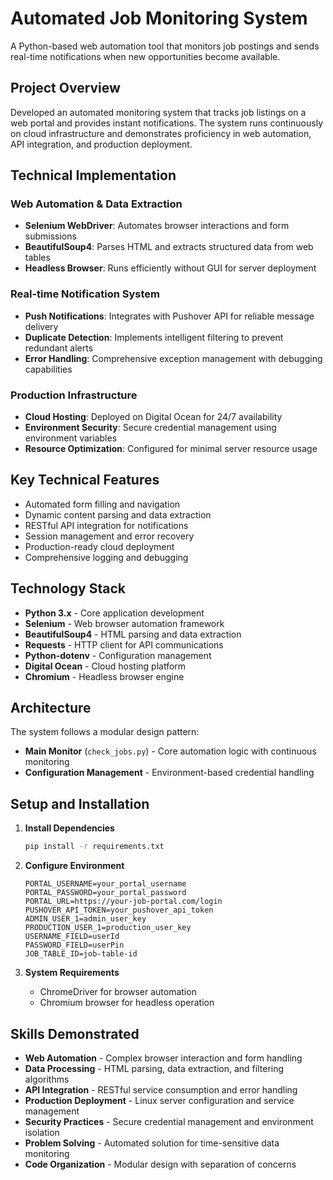 # Automated Job Monitoring System

A Python-based web automation tool that monitors job postings and sends real-time notifications when new opportunities become available.

## Project Overview

Developed an automated monitoring system that tracks job listings on a web portal and provides instant notifications. The system runs continuously on cloud infrastructure and demonstrates proficiency in web automation, API integration, and production deployment.

## Technical Implementation

### Web Automation & Data Extraction

- **Selenium WebDriver**: Automates browser interactions and form submissions
- **BeautifulSoup4**: Parses HTML and extracts structured data from web tables
- **Headless Browser**: Runs efficiently without GUI for server deployment

### Real-time Notification System

- **Push Notifications**: Integrates with Pushover API for reliable message delivery
- **Duplicate Detection**: Implements intelligent filtering to prevent redundant alerts
- **Error Handling**: Comprehensive exception management with debugging capabilities

### Production Infrastructure

- **Cloud Hosting**: Deployed on Digital Ocean for 24/7 availability
- **Environment Security**: Secure credential management using environment variables
- **Resource Optimization**: Configured for minimal server resource usage

## Key Technical Features

- Automated form filling and navigation
- Dynamic content parsing and data extraction
- RESTful API integration for notifications
- Session management and error recovery
- Production-ready cloud deployment
- Comprehensive logging and debugging

## Technology Stack

- **Python 3.x** - Core application development
- **Selenium** - Web browser automation framework
- **BeautifulSoup4** - HTML parsing and data extraction
- **Requests** - HTTP client for API communications
- **Python-dotenv** - Configuration management
- **Digital Ocean** - Cloud hosting platform
- **Chromium** - Headless browser engine

## Architecture

The system follows a modular design pattern:

- **Main Monitor** (`check_jobs.py`) - Core automation logic with continuous monitoring
- **Configuration Management** - Environment-based credential handling

## Setup and Installation

1. **Install Dependencies**

   ```bash
   pip install -r requirements.txt
   ```

2. **Configure Environment**

   ```
   PORTAL_USERNAME=your_portal_username
   PORTAL_PASSWORD=your_portal_password
   PORTAL_URL=https://your-job-portal.com/login
   PUSHOVER_API_TOKEN=your_pushover_api_token
   ADMIN_USER_1=admin_user_key
   PRODUCTION_USER_1=production_user_key
   USERNAME_FIELD=userId
   PASSWORD_FIELD=userPin
   JOB_TABLE_ID=job-table-id
   ```

3. **System Requirements**
   - ChromeDriver for browser automation
   - Chromium browser for headless operation

## Skills Demonstrated

- **Web Automation** - Complex browser interaction and form handling
- **Data Processing** - HTML parsing, data extraction, and filtering algorithms
- **API Integration** - RESTful service consumption and error handling
- **Production Deployment** - Linux server configuration and service management
- **Security Practices** - Secure credential management and environment isolation
- **Problem Solving** - Automated solution for time-sensitive data monitoring
- **Code Organization** - Modular design with separation of concerns
